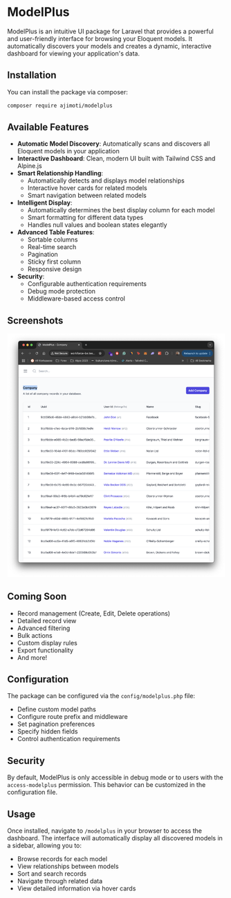 # ModelPlus

ModelPlus is an intuitive UI package for Laravel that provides a powerful and user-friendly interface for browsing your Eloquent models. It automatically discovers your models and creates a dynamic, interactive dashboard for viewing your application's data.

## Installation

You can install the package via composer:

```bash
composer require ajimoti/modelplus
```

## Available Features

- **Automatic Model Discovery**: Automatically scans and discovers all Eloquent models in your application
- **Interactive Dashboard**: Clean, modern UI built with Tailwind CSS and Alpine.js
- **Smart Relationship Handling**: 
  - Automatically detects and displays model relationships
  - Interactive hover cards for related models
  - Smart navigation between related models
- **Intelligent Display**: 
  - Automatically determines the best display column for each model
  - Smart formatting for different data types
  - Handles null values and boolean states elegantly
- **Advanced Table Features**:
  - Sortable columns
  - Real-time search
  - Pagination
  - Sticky first column
  - Responsive design
- **Security**:
  - Configurable authentication requirements
  - Debug mode protection
  - Middleware-based access control

## Screenshots

![Screenshot 1](preview.png)

## Coming Soon

- Record management (Create, Edit, Delete operations)
- Detailed record view
- Advanced filtering
- Bulk actions
- Custom display rules
- Export functionality
- And more!

## Configuration

The package can be configured via the `config/modelplus.php` file:

- Define custom model paths
- Configure route prefix and middleware
- Set pagination preferences
- Specify hidden fields
- Control authentication requirements

## Security

By default, ModelPlus is only accessible in debug mode or to users with the `access-modelplus` permission. This behavior can be customized in the configuration file.

## Usage

Once installed, navigate to `/modelplus` in your browser to access the dashboard. The interface will automatically display all discovered models in a sidebar, allowing you to:

- Browse records for each model
- View relationships between models
- Sort and search records
- Navigate through related data
- View detailed information via hover cards

<!-- ## Local Development

For local development:

1. Add this to your `composer.json`:

## For local development:
1. Add this to your ` -->